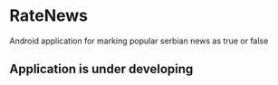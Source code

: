 # RateNews
Android application for marking popular serbian news as true or false

## Application is under developing
